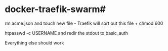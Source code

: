 # docker-traefik-swarm#

rm acme.json and touch new file - Traefik will sort out this file + chmod 600

htpasswd -c USERNAME and redir the stdout to basic_auth

Everything else should work
